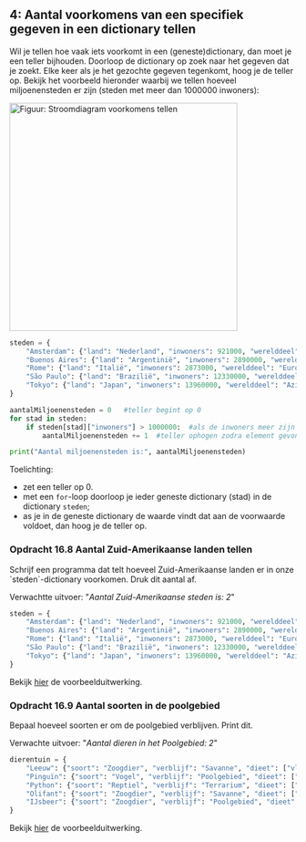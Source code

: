 ## 4: Aantal voorkomens van een specifiek gegeven in een dictionary tellen

<p>Wil je tellen hoe vaak iets voorkomt in een (geneste)dictionary, dan moet je een teller bijhouden. Doorloop de dictionary op zoek naar het gegeven dat je zoekt. Elke keer als je het gezochte gegeven tegenkomt, hoog je de teller op. Bekijk het voorbeeld hieronder waarbij we tellen hoeveel miljoenensteden er zijn (steden met meer dan 1000000 inwoners):</p>

<p><img src="https://course.cs.ru.nl/pythonVO/img/16.3_genesteDict_voorkomensTellen_stroomdiagram.png" alt="Figuur: Stroomdiagram voorkomens tellen" width="400"></p>



```python
steden = {
    "Amsterdam": {"land": "Nederland", "inwoners": 921000, "werelddeel": "Europa"},
    "Buenos Aires": {"land": "Argentinië", "inwoners": 2890000, "werelddeel": "Zuid-Amerika"},
    "Rome": {"land": "Italië", "inwoners": 2873000, "werelddeel": "Europa"},
    "São Paulo": {"land": "Brazilië", "inwoners": 12330000, "werelddeel": "Zuid-Amerika"},
    "Tokyo": {"land": "Japan", "inwoners": 13960000, "werelddeel": "Azië"}
}

aantalMiljoenensteden = 0	#teller begint op 0
for stad in steden:
	if steden[stad]["inwoners"] > 1000000:	#als de inwoners meer zijn dan 1 miljoen
		aantalMiljoenensteden += 1	#teller ophogen zodra element gevonden is

print("Aantal miljoenensteden is:", aantalMiljoenensteden)

```

<p>Toelichting:</p>
<ul>
    <li>zet een teller op 0.</li>
    <li>met een <code>for</code>-loop doorloop je ieder geneste dictionary (stad) in de dictionary <code>steden</code>;</li>
    <li>as je in de geneste dictionary de waarde vindt dat aan de voorwaarde voldoet, dan hoog je de teller op.
    </li>
</ul>


### Opdracht 16.8 Aantal Zuid-Amerikaanse landen tellen

<p>Schrijf een programma dat telt hoeveel Zuid-Amerikaanse landen er in onze `steden`-dictionary voorkomen. Druk dit aantal af.</p>

<p>Verwachtte uitvoer: "<i>Aantal Zuid-Amerikaanse steden is: 2</i>"</p>




```python
steden = {
    "Amsterdam": {"land": "Nederland", "inwoners": 921000, "werelddeel": "Europa"},
    "Buenos Aires": {"land": "Argentinië", "inwoners": 2890000, "werelddeel": "Zuid-Amerika"},
    "Rome": {"land": "Italië", "inwoners": 2873000, "werelddeel": "Europa"},
    "São Paulo": {"land": "Brazilië", "inwoners": 12330000, "werelddeel": "Zuid-Amerika"},
    "Tokyo": {"land": "Japan", "inwoners": 13960000, "werelddeel": "Azië"}
}
```


<p>Bekijk <a href="https://rweeda.github.io/PythonIA/docs/IA_H10_oplossingen.html#opgave168" target="_blank">hier</a> de voorbeelduitwerking.</p>

### Opdracht 16.9 Aantal soorten in de poolgebied

<p>Bepaal hoeveel soorten er om de poolgebied verblijven. Print dit.</p>

<p>Verwachte uitvoer: "<i>Aantal dieren in het Poolgebied: 2</i>"</p>


```python
dierentuin = {
    "Leeuw": {"soort": "Zoogdier", "verblijf": "Savanne", "dieet": ["vlees"], "aantal": 2},
    "Pinguïn": {"soort": "Vogel", "verblijf": "Poolgebied", "dieet": ["vis", "kril"], "aantal": 15},
    "Python": {"soort": "Reptiel", "verblijf": "Terrarium", "dieet": ["muizen", "ratten"], "aantal": 3},
    "Olifant": {"soort": "Zoogdier", "verblijf": "Savanne", "dieet": ["planten", "fruit", "bladeren"], "aantal": 1},
    "IJsbeer": {"soort": "Zoogdier", "verblijf": "Poolgebied", "dieet": ["vlees"], "aantal": 2}
}


```

<p>Bekijk <a href="https://rweeda.github.io/PythonIA/docs/IA_H10_oplossingen.html#opgave169" target="_blank">hier</a> de voorbeelduitwerking.</p>
